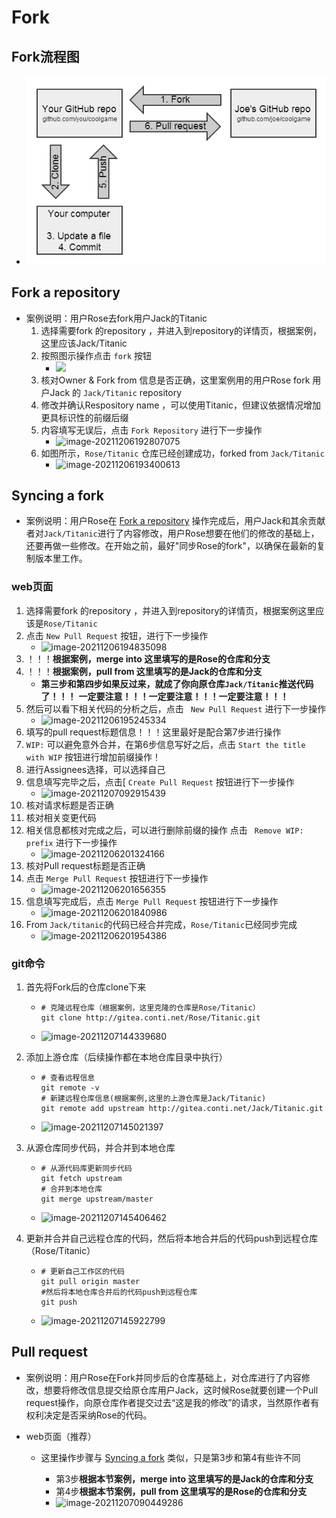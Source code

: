 # Fork

## Fork流程图

* ![img.png](img.png)

## Fork a repository
* 案例说明：用户Rose去fork用户Jack的Titanic
  1. 选择需要fork 的repository ，并进入到repository的详情页，根据案例，这里应该Jack/Titanic
  2. 按照图示操作点击 `fork` 按钮
     * ![](http://conti-picture-database.oss-cn-hangzhou.aliyuncs.com/img/fork_2.png)
  3. 核对Owner & Fork from 信息是否正确，这里案例用的用户Rose fork  用户Jack 的 `Jack/Titanic` repository
  4. 修改并确认Respository name ，可以使用Titanic，但建议依据情况增加更具标识性的前缀后缀
  5. 内容填写无误后，点击 `Fork Repository` 进行下一步操作 
     * ![image-20211206192807075](http://conti-picture-database.oss-cn-hangzhou.aliyuncs.com/img/image-20211206192807075.png)
  6. 如图所示，`Rose/Titanic` 仓库已经创建成功，forked from `Jack/Titanic`
     * ![image-20211206193400613](http://conti-picture-database.oss-cn-hangzhou.aliyuncs.com/img/image-20211206193400613.png)

## Syncing a fork
* 案例说明：用户Rose在 [Fork a repository](https://conticat.github.io/#/kubernetes/software/gitea/resources/frok?id=Fork_a_repository)  操作完成后，用户Jack和其余贡献者对`Jack/Titanic`进行了内容修改，用户Rose想要在他们的修改的基础上，还要再做一些修改。在开始之前，最好"同步Rose的fork"，以确保在最新的复制版本里工作。

### web页面

1. 选择需要fork 的repository ，并进入到repository的详情页，根据案例这里应该是`Rose/Titanic`
2. 点击 `New Pull Request` 按钮，进行下一步操作 
   * ![image-20211206194835098](http://conti-picture-database.oss-cn-hangzhou.aliyuncs.com/img/image-20211206194835098.png)
3. ！！！**根据案例，merge into 这里填写的是Rose的仓库和分支**
4. ！！！**根据案例，pull from 这里填写的是Jack的仓库和分支**
   * **第三步和第四步如果反过来，就成了你向原仓库`Jack/Titanic`推送代码了！！！**
     **一定要注意！！！一定要注意！！！一定要注意！！！**
5. 然后可以看下相关代码的分析之后，点击 ` New Pull Request` 进行下一步操作 
   * ![image-20211206195245334](http://conti-picture-database.oss-cn-hangzhou.aliyuncs.com/img/image-20211206195245334.png)
6. 填写的pull request标题信息！！！这里最好是配合第7步进行操作
7. `WIP:` 可以避免意外合并，在第6步信息写好之后，点击 `Start the title with WIP` 按钮进行增加前缀操作！
8. 进行Assignees选择，可以选择自己
9. 信息填写完毕之后，点击[ `Create Pull Request` 按钮进行下一步操作
   * ![image-20211207092915439](http://conti-picture-database.oss-cn-hangzhou.aliyuncs.com/img/Snipaste_2021-12-07_09-30-26.png) 
10. 核对请求标题是否正确
11. 核对相关变更代码
12. 相关信息都核对完成之后，可以进行删除前缀的操作 点击 ` Remove WIP: prefix` 进行下一步操作
    * ![image-20211206201324166](http://conti-picture-database.oss-cn-hangzhou.aliyuncs.com/img/image-20211206201324166.png)
13. 核对Pull request标题是否正确
14. 点击 `Merge Pull Request` 按钮进行下一步操作
    * ![image-20211206201656355](http://conti-picture-database.oss-cn-hangzhou.aliyuncs.com/img/image-20211206201656355.png)
15. 信息填写完成后，点击 `Merge Pull Request` 按钮进行下一步操作 
    * ![image-20211206201840986](http://conti-picture-database.oss-cn-hangzhou.aliyuncs.com/img/image-20211206201840986.png)
16. From `Jack/titanic`的代码已经合并完成，`Rose/Titanic`已经同步完成
    * ![image-20211206201954386](http://conti-picture-database.oss-cn-hangzhou.aliyuncs.com/img/image-20211206201954386.png)

### git命令

1. 首先将Fork后的仓库clone下来

   * ```shell
     # 克隆远程仓库（根据案例，这里克隆的仓库是Rose/Titanic）
     git clone http://gitea.conti.net/Rose/Titanic.git
     ```

   * ![image-20211207144339680](http://conti-picture-database.oss-cn-hangzhou.aliyuncs.com/img/image-20211207144339680.png)

2. 添加上游仓库（后续操作都在本地仓库目录中执行）

   * ```shell
     # 查看远程信息
     git remote -v
     # 新建远程仓库信息(根据案例,这里的上游仓库是Jack/Titanic)
     git remote add upstream http://gitea.conti.net/Jack/Titanic.git
     ```

   * ![image-20211207145021397](http://conti-picture-database.oss-cn-hangzhou.aliyuncs.com/img/image-20211207145021397.png)

3. 从源仓库同步代码，并合并到本地仓库

    * ```shell
      # 从源代码库更新同步代码
      git fetch upstream
      # 合并到本地仓库
      git merge upstream/master
      ```
      

    * ![image-20211207145406462](http://conti-picture-database.oss-cn-hangzhou.aliyuncs.com/img/image-20211207145406462.png)

4. 更新并合并自己远程仓库的代码，然后将本地合并后的代码push到远程仓库（Rose/Titanic）

    * ```shell
      # 更新自己工作区的代码
      git pull origin master
      #然后将本地仓库合并后的代码push到远程仓库
      git push 
      ```

    * ![image-20211207145922799](http://conti-picture-database.oss-cn-hangzhou.aliyuncs.com/img/image-20211207145922799.png)



## Pull request
* 案例说明：用户Rose在Fork并同步后的仓库基础上，对仓库进行了内容修改，想要将修改信息提交给原仓库用户Jack，这时候Rose就要创建一个Pull request操作，向原仓库作者提交过去“这是我的修改”的请求，当然原作者有权利决定是否采纳Rose的代码。

* web页面（推荐）
  
  * 这里操作步骤与 [Syncing a fork](https://conticat.github.io/#/kubernetes/software/gitea/resources/frok?id=Syncing_a_forkafork) 类似，只是第3步和第4有些许不同 
    
    *  第3步**根据本节案例，merge into 这里填写的是Jack的仓库和分支**
    *  第4步**根据本节案例，pull from 这里填写的是Rose的仓库和分支**
    *  ![image-20211207090449286](http://conti-picture-database.oss-cn-hangzhou.aliyuncs.com/img/image-20211207090449286.png)
  
  

